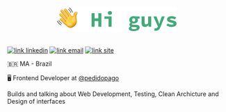<br />
<div align="center">
  <img src="./profile.svg" >
</div>
<br />

[![link linkedin](https://img.shields.io/badge/ronaldocutrim-15634C?style=flat-square&logo=Linkedin&logoColor=white)](https://www.linkedin.com/in/ronaldocutrim)
[![link email](https://img.shields.io/badge/ronaldocutrim@gmail.com-15634C?style=flat-square&logo=Mail.Ru&logoColor=white)](mailto:ronaldocutrim@gmail.com)
[![link site](https://img.shields.io/badge/Personal%20Site-15634C?style=flat-square&logo=Google-Chrome&logoColor=white)](ronaldocutrim.com)

🇧🇷 MA - Brazil

🖥 Frontend Developer at [@pedidopago](https://github.com/pedidopago) <br>

Builds and talking about Web Development, Testing, Clean Archicture and Design of interfaces

